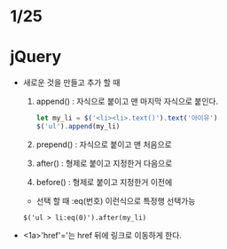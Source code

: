 # 1/25

# jQuery

- 새로운 것을 만들고 추가 할 때 

  1. append() : 자식으로 붙이고 맨 마지막 자식으로 붙인다.

     ```javascript
     let my_li = $('<li><li>.text()').text('아이유')
     $('ul').append(my_li)
     ```

     

  2. prepend() : 자식으로 붙이고 맨 처음으로

  3. after() : 형제로 붙이고 지정한거 다음으로

  4. before() : 형제로 붙이고 지정한거 이전에

  - 선택 할 때 :eq(번호) 이런식으로 특정행 선택가능 

  ```
  $('ul > li:eq(0)').after(my_li)
  ```

- <1a>'href'=</a>'는 href 뒤에 링크로 이동하게 한다.